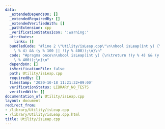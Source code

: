 ```yaml
---
data:
  _extendedDependsOn: []
  _extendedRequiredBy: []
  _extendedVerifiedWith: []
  _pathExtension: cpp
  _verificationStatusIcon: ':warning:'
  attributes:
    links: []
  bundledCode: "#line 2 \"Utility/isLeap.cpp\"\n\nbool isLeap(int y) {\n\treturn !(y\
    \ % 4) && (y % 100 || !(y % 400));\n}\n"
  code: "#pragma once\n\nbool isLeap(int y) {\n\treturn !(y % 4) && (y % 100 || !(y\
    \ % 400));\n}\n"
  dependsOn: []
  isVerificationFile: false
  path: Utility/isLeap.cpp
  requiredBy: []
  timestamp: '2020-10-18 11:21:32+09:00'
  verificationStatus: LIBRARY_NO_TESTS
  verifiedWith: []
documentation_of: Utility/isLeap.cpp
layout: document
redirect_from:
- /library/Utility/isLeap.cpp
- /library/Utility/isLeap.cpp.html
title: Utility/isLeap.cpp
---
```

